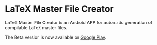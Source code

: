 # LaTeX Master File Creator
LaTeX Master File Creator is an Android APP for automatic generation of compilable LaTeX master files.

The Beta version is now available on [Google Play](https://play.google.com/store/apps/details?id=com.ariang.android.txts2tex). 

 








